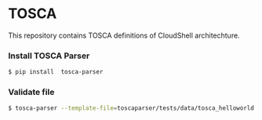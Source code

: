 # TOSCA

This repository contains TOSCA definitions of CloudShell architechture.

### Install TOSCA Parser

```bash
$ pip install  tosca-parser
```

### Validate file 
```bash
$ tosca-parser --template-file=toscaparser/tests/data/tosca_helloworld.yaml
```




